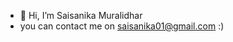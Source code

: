 - 👋 Hi, I’m Saisanika Muralidhar
- you can contact me on saisanika01@gmail.com :)

<!---
chaoticnova11/chaoticnova11 is a ✨ special ✨ repository because its `README.md` (this file) appears on your GitHub profile.
You can click the Preview link to take a look at your changes.
--->
